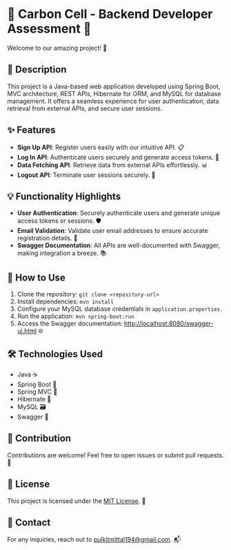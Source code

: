 # 🌟 Carbon Cell - Backend Developer Assessment 🚀

Welcome to our amazing project! 💫

## 📝 Description

This project is a Java-based web application developed using Spring Boot, MVC architecture, REST APIs, Hibernate for ORM, and MySQL for database management. It offers a seamless experience for user authentication, data retrieval from external APIs, and secure user sessions.

## ✨ Features

- **Sign Up API**: Register users easily with our intuitive API. 📋
- **Log In API**: Authenticate users securely and generate access tokens. 🔐
- **Data Fetching API**: Retrieve data from external APIs effortlessly. 📊
- **Logout API**: Terminate user sessions securely. 🚪

## 💡 Functionality Highlights

- **User Authentication**: Securely authenticate users and generate unique access tokens or sessions. 🛡️
- **Email Validation**: Validate user email addresses to ensure accurate registration details. 📧
- **Swagger Documentation**: All APIs are well-documented with Swagger, making integration a breeze. 📚

## 🚀 How to Use

1. Clone the repository: `git clone <repository-url>`
2. Install dependencies: `mvn install`
3. Configure your MySQL database credentials in `application.properties`.
4. Run the application: `mvn spring-boot:run`
5. Access the Swagger documentation: [http://localhost:8080/swagger-ui.html](http://localhost:8080/swagger-ui.html) 🌐

## 🛠️ Technologies Used

- Java ☕
- Spring Boot 🍃
- Spring MVC 🌸
- Hibernate 🏰
- MySQL 🗃️
- Swagger 📘

## 🤝 Contribution

Contributions are welcome! Feel free to open issues or submit pull requests. 🙌

## 📝 License

This project is licensed under the [MIT License](LICENSE). 📄

## 📧 Contact

For any inquiries, reach out to [pulkitmittal194@gmail.com](mailto:your-email@example.com). 📬
